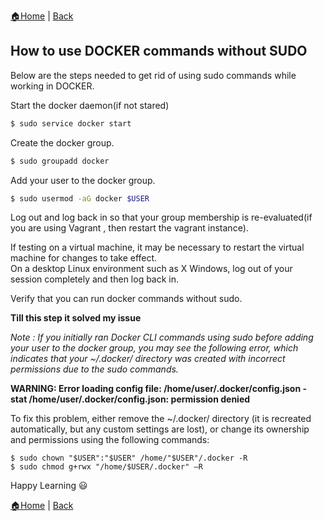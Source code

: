 [:house:Home](https://github.com/debbiswal/Articles) | [Back](https://github.com/debbiswal/Articles/blob/master/README.md#docker)

## How to use DOCKER commands without SUDO  

Below are the steps needed to get rid of using sudo commands while working in DOCKER.  

Start the docker daemon(if not stared)  
```bash
$ sudo service docker start
```  

Create the docker group.  
```bash
$ sudo groupadd docker
```  

Add your user to the docker group.  
```bash
$ sudo usermod -aG docker $USER
```  

Log out and log back in so that your group membership is re-evaluated(if you are using Vagrant , then restart the vagrant instance).  

If testing on a virtual machine, it may be necessary to restart the virtual machine for changes to take effect.  
On a desktop Linux environment such as X Windows, log out of your session completely and then log back in.  

Verify that you can run docker commands without sudo.  

**Till this step it solved my issue**  

*Note : If you initially ran Docker CLI commands using sudo before adding your user to the docker group, you may see the following error, which indicates that your ~/.docker/ directory was created with incorrect permissions due to the sudo commands.*  

**WARNING: Error loading config file: /home/user/.docker/config.json -  
stat /home/user/.docker/config.json: permission denied**  

To fix this problem, either remove the ~/.docker/ directory (it is recreated automatically, but any custom settings are lost), or change its ownership and permissions using the following commands:  
```shell
$ sudo chown "$USER":"$USER" /home/"$USER"/.docker -R
$ sudo chmod g+rwx "/home/$USER/.docker" –R
```  

Happy Learning :smiley:  

[:house:Home](https://github.com/debbiswal/Articles) | [Back](https://github.com/debbiswal/Articles/blob/master/README.md#docker)
